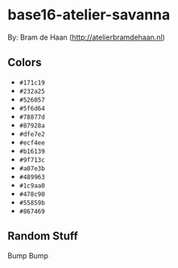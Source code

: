 # base16-atelier-savanna

By: Bram de Haan (http://atelierbramdehaan.nl)

## Colors

* `#171c19`
* `#232a25`
* `#526057`
* `#5f6d64`
* `#78877d`
* `#87928a`
* `#dfe7e2`
* `#ecf4ee`
* `#b16139`
* `#9f713c`
* `#a07e3b`
* `#489963`
* `#1c9aa0`
* `#478c90`
* `#55859b`
* `#867469`

## Random Stuff

Bump
Bump
